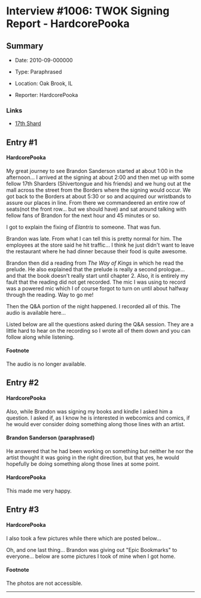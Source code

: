 # Interview #1006: TWOK Signing Report - HardcorePooka

## Summary

- Date: 2010-09-000000

- Type: Paraphrased

- Location: Oak Brook, IL

- Reporter: HardcorePooka

### Links

- [17th Shard](http://www.17thshard.com/forum/topic/97-report-chicago/)


## Entry #1

#### HardcorePooka

My great journey to see Brandon Sanderson started at about 1:00 in the afternoon... I arrived at the signing at about 2:00 and then met up with some fellow 17th Sharders (Shivertongue and his friends) and we hung out at the mall across the street from the Borders where the signing would occur. We got back to the Borders at about 5:30 or so and acquired our wristbands to assure our places in line. From there we commandeered an entire row of seats(not the front row... but we should have) and sat around talking with fellow fans of Brandon for the next hour and 45 minutes or so.

I got to explain the fixing of
*Elantris*
to someone. That was fun.

Brandon was late. From what I can tell this is pretty normal for him. The employees at the store said he hit traffic... I think he just didn't want to leave the restaurant where he had dinner because their food is quite awesome.

Brandon then did a reading from
*The Way of Kings*
in which he read the prelude. He also explained that the prelude is really a second prologue... and that the book doesn't really start until chapter 2. Also, it is entirely my fault that the reading did not get recorded. The mic I was using to record was a powered mic which I of course forgot to turn on until about halfway through the reading. Way to go me!

Then the Q&A portion of the night happened. I recorded all of this. The audio is available here...

Listed below are all the questions asked during the Q&A session. They are a little hard to hear on the recording so I wrote all of them down and you can follow along while listening.

#### Footnote

The audio is no longer available.

## Entry #2

#### HardcorePooka

Also, while Brandon was signing my books and kindle I asked him a question. I asked if, as I know he is interested in webcomics and comics, if he would ever consider doing something along those lines with an artist.

#### Brandon Sanderson (paraphrased)

He answered that he had been working on something but neither he nor the artist thought it was going in the right direction, but that yes, he would hopefully be doing something along those lines at some point.

#### HardcorePooka

This made me very happy.

## Entry #3

#### HardcorePooka

I also took a few pictures while there which are posted below...

Oh, and one last thing... Brandon was giving out "Epic Bookmarks" to everyone... below are some pictures I took of mine when I got home.

#### Footnote

The photos are not accessible.


---

